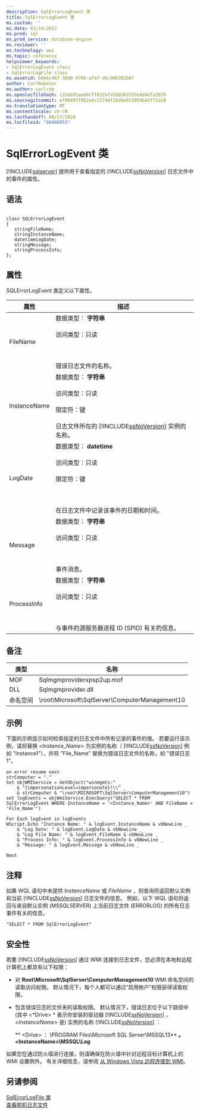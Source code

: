 ```yaml
---
description: SqlErrorLogEvent 类
title: SqlErrorLogEvent 类
ms.custom: ''
ms.date: 03/14/2017
ms.prod: sql
ms.prod_service: database-engine
ms.reviewer: ''
ms.technology: wmi
ms.topic: reference
helpviewer_keywords:
- SqlErrorLogEvent class
- SqlErrorLogFile class
ms.assetid: bde6c467-38d0-4766-a7af-d6c9d6302b07
author: CarlRabeler
ms.author: carlrab
ms.openlocfilehash: 133eb91aed4cff032afd1b83637d3e4d4efa2635
ms.sourcegitcommit: e700497f962e4c2274df16d9e651059b42ff1a10
ms.translationtype: MT
ms.contentlocale: zh-CN
ms.lasthandoff: 08/17/2020
ms.locfileid: "88460053"
---
```

# <a name="sqlerrorlogevent-class"></a>SqlErrorLogEvent 类
[!INCLUDE[sqlserver](../../includes/applies-to-version/sqlserver.md)]
  提供用于查看指定的 [!INCLUDE[ssNoVersion](../../includes/ssnoversion-md.md)] 日志文件中的事件的属性。  
  
## <a name="syntax"></a>语法  
  
```  
  
class SQLErrorLogEvent   
{  
   stringFileName;  
   stringInstanceName;  
   datetimeLogDate;  
   stringMessage;  
   stringProcessInfo;  
};  
```  
  
## <a name="properties"></a>属性  
 SQLErrorLogEvent 类定义以下属性。  
  
| 属性 | 描述 |
| -------- | ----------- |
|FileName|数据类型： **字符串**<br /><br /> 访问类型：只读<br /><br /> <br /><br /> 错误日志文件的名称。|  
|InstanceName|数据类型： **字符串**<br /><br /> 访问类型：只读<br /><br /> 限定符：键<br /><br /> 日志文件所在的 [!INCLUDE[ssNoVersion](../../includes/ssnoversion-md.md)] 实例的名称。|  
|LogDate|数据类型： **datetime**<br /><br /> 访问类型：只读<br /><br /> 限定符：键<br /><br /> <br /><br /> 在日志文件中记录该事件的日期和时间。|  
|Message|数据类型： **字符串**<br /><br /> 访问类型：只读<br /><br /> <br /><br /> 事件消息。|  
|ProcessInfo|数据类型： **字符串**<br /><br /> 访问类型：只读<br /><br /> <br /><br /> 与事件的源服务器进程 ID (SPID) 有关的信息。|  
  
## <a name="remarks"></a>备注  
  
| 类型 | 名称 |
| ---- | ---- |
|MOF|Sqlmgmproviderxpsp2up.mof|  
|DLL|Sqlmgmprovider.dll|  
|命名空间|\root\Microsoft\SqlServer\ComputerManagement10|  
  
## <a name="example"></a>示例  
 下面的示例显示如何检索指定的日志文件中所有记录的事件的值。 若要运行该示例，请将替换 \<*Instance_Name*> 为实例的名称（ [!INCLUDE[ssNoVersion](../../includes/ssnoversion-md.md)] 例如 "Instance1"），并将 "File_Name" 替换为错误日志文件的名称，如 "错误日志 1"。  
  
```  
on error resume next  
strComputer = "."  
Set objWMIService = GetObject("winmgmts:" _  
    & "{impersonationLevel=impersonate}!\\" _  
    & strComputer & "\root\MICROSOFT\SqlServer\ComputerManagement10")  
set logEvents = objWmiService.ExecQuery("SELECT * FROM SqlErrorLogEvent WHERE InstanceName = '<Instance_Name>' AND FileName = 'File_Name'")  
  
For Each logEvent in logEvents  
WScript.Echo "Instance Name: " & logEvent.InstanceName & vbNewLine _  
    & "Log Date: " & logEvent.LogDate & vbNewLine _  
    & "Log File Name: " & logEvent.FileName & vbNewLine _  
    & "Process Info: " & logEvent.ProcessInfo & vbNewLine _  
    & "Message: " & logEvent.Message & vbNewLine _  
  
Next  
```  
  
## <a name="comments"></a>注释  
 如果 WQL 语句中未提供 *InstanceName* 或 *FileName* ，则查询将返回默认实例和当前 [!INCLUDE[ssNoVersion](../../includes/ssnoversion-md.md)] 日志文件的信息。 例如，以下 WQL 语句将返回与来自默认实例 (MSSQLSERVER) 上当前日志文件 (ERRORLOG) 的所有日志事件有关的信息。  
  
```  
"SELECT * FROM SqlErrorLogEvent"  
```  
  
## <a name="security"></a>安全性  
 若要 [!INCLUDE[ssNoVersion](../../includes/ssnoversion-md.md)] 通过 WMI 连接到日志文件，您必须在本地和远程计算机上都具有以下权限：  
  
-   对 **Root\Microsoft\SqlServer\ComputerManagement10** WMI 命名空间的读取访问权限。 默认情况下，每个人都可以通过“启用帐户”权限获得读取权限。  
  
-   包含错误日志的文件夹的读取权限。 默认情况下，错误日志位于以下路径中 (其中 \<*Drive> * 表示你安装的驱动器 [!INCLUDE[ssNoVersion](../../includes/ssnoversion-md.md)] ， \<*InstanceName*> 是) 实例的名称 [!INCLUDE[ssNoVersion](../../includes/ssnoversion-md.md)] ：  
  
     ** \<Drive> ： \PROGRAM Files\Microsoft SQL Server\MSSQL13** **。 \<InstanceName>\MSSQL\Log**  
  
 如果您在通过防火墙进行连接，则请确保在防火墙中针对远程目标计算机上的 WMI 设置例外。 有关详细信息，请参阅 [从 Windows Vista 远程连接到 WMI](https://go.microsoft.com/fwlink/?LinkId=178848)。  
  
## <a name="see-also"></a>另请参阅  
 [SqlErrorLogFile 类](../../relational-databases/wmi-provider-configuration-classes/sqlerrorlogfile-class.md)   
 [查看脱机日志文件](../../relational-databases/logs/view-offline-log-files.md)  
  
  
